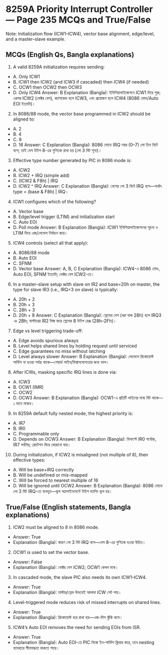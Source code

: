 # 8259A Priority Interrupt Controller — Page 235 MCQs and True/False

Note: Initialization flow (ICW1–ICW4), vector base alignment, edge/level, and a master–slave example.

## MCQs (English Qs, Bangla explanations)

1) A valid 8259A initialization requires sending:
- A. Only ICW1
- B. ICW1 then ICW2 (and ICW3 if cascaded) then ICW4 (if needed)
- C. OCW1 then OCW2 then OCW3
- D. Only ICW4
Answer: B
Explanation (Bangla): ইনিশিয়ালাইজেশনে ICW1 দিয়ে শুরু; এরপর ICW2 (ভেক্টর বেস), ক্যাসকেড হলে ICW3, এবং প্রয়োজন হলে ICW4 (8086 মোড/Auto EOI ইত্যাদি)।

2) In 8086/88 mode, the vector base programmed in ICW2 should be aligned to:
- A. 2
- B. 4
- C. 8
- D. 16
Answer: C
Explanation (Bangla): 8086 মোডে IRQ নম্বর (0–7) লো তিন বিটে বসে; তাই বেস টাইপ 8-এর গুণিতক রাখা হয় (লো 3 বিট শূন্য)।

3) Effective type number generated by PIC in 8086 mode is:
- A. ICW2
- B. ICW2 + IRQ (simple add)
- C. (ICW2 & F8h) | IRQ
- D. ICW2 ^ IRQ
Answer: C
Explanation (Bangla): বেসের লো 3 বিটে IRQ বসে—অর্থাৎ type = (base & F8h) | IRQ।

4) ICW1 configures which of the following?
- A. Vector base
- B. Edge/level trigger (LTIM) and initialization start
- C. Auto EOI
- D. Poll mode
Answer: B
Explanation (Bangla): ICW1 ইনিশিয়ালাইজেশনের সূচনা ও LTIM দিয়ে এজ/লেভেল নির্বাচন করে।

5) ICW4 controls (select all that apply):
- A. 8086/88 mode
- B. Auto EOI
- C. SFNM
- D. Vector base
Answer: A, B, C
Explanation (Bangla): ICW4-এ 8086 মোড, Auto EOI, SFNM ইত্যাদি; ভেক্টর বেস ICW2-তে।

6) In a master–slave setup with slave on IR2 and base=20h on master, the type for slave IR3 (i.e., IRQ=3 on slave) is typically:
- A. 20h + 2
- B. 20h + 3
- C. 28h + 3
- D. 20h + 8
Answer: C
Explanation (Bangla): স্লেভের বেস (ধরা যাক 28h) হলে IRQ3 → 2Bh; মাস্টারের IR2 লিঙ্ক করে স্লেভের 8 টাইপ রেঞ্জ (28h–2Fh)।

7) Edge vs level triggering trade-off:
- A. Edge avoids spurious always
- B. Level helps shared lines by holding request until serviced
- C. Edge guarantees no miss without latching
- D. Level always slower
Answer: B
Explanation (Bangla): লেভেলে রিকোয়েস্ট সার্ভিস না হওয়া পর্যন্ত থাকে—শেয়ার্ড লাইন/বিশ্বাসযোগ্যতার জন্য ভাল।

8) After ICWs, masking specific IRQ lines is done via:
- A. ICW3
- B. OCW1 (IMR)
- C. OCW2
- D. OCW3
Answer: B
Explanation (Bangla): OCW1-এ প্রতিটি লাইনের মাস্ক বিট থাকে—১ মানে মাস্কড।

9) In 8259A default fully nested mode, the highest priority is:
- A. IR7
- B. IR0
- C. Programmable only
- D. Depends on OCW3
Answer: B
Explanation (Bangla): ডিফল্টে IR0 সর্বোচ্চ, IR7 সর্বনিম্ন; রোটেশন দিয়ে ঘোরানো যায়।

10) During initialization, if ICW2 is misaligned (not multiple of 8), then effective types:
- A. Will be base+IRQ correctly
- B. Will be undefined or mis-mapped
- C. Will be forced to nearest multiple of 16
- D. Will be ignored until OCW2
Answer: B
Explanation (Bangla): 8086 মোডে লো 3 বিট IRQ-তে ব্যবহৃত—ভুল অ্যালাইনমেন্টে টাইপ ম্যাপিং ভুল হয়।

## True/False (English statements, Bangla explanations)

1) ICW2 must be aligned to 8 in 8086 mode.
- Answer: True
- Explanation (Bangla): কারণ লো 3 বিট IRQ বসে—বেস 8-এর গুণিতক হওয়া উচিত।

2) OCW1 is used to set the vector base.
- Answer: False
- Explanation (Bangla): ভেক্টর বেস ICW2; OCW1 কেবল মাস্ক।

3) In cascaded mode, the slave PIC also needs its own ICW1–ICW4.
- Answer: True
- Explanation (Bangla): মাস্টার/স্লেভ উভয়েই আলাদা ICW সেট পায়।

4) Level-triggered mode reduces risk of missed interrupts on shared lines.
- Answer: True
- Explanation (Bangla): রিকোয়েস্ট ধরে রাখা হয়—এজ-মিস ঝুঁকি কমে।

5) ICW4’s Auto EOI removes the need for sending EOIs from ISR.
- Answer: True
- Explanation (Bangla): Auto EOI-তে PIC নিজে ইন-সার্ভিস ক্লিয়ার করে, তবে nesting ব্যাবহারে সীমাবদ্ধতা থাকতে পারে।
